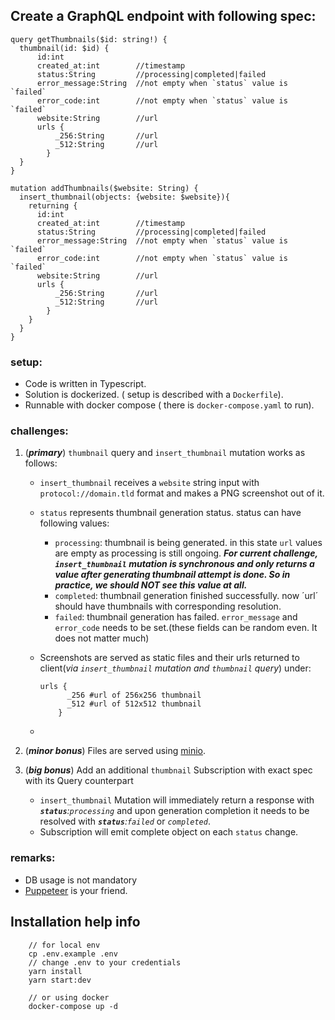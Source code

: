 ## Create a GraphQL endpoint with following spec:

```
query getThumbnails($id: string!) {
  thumbnail(id: $id) {
      id:int
      created_at:int        //timestamp
      status:String         //processing|completed|failed
      error_message:String  //not empty when `status` value is `failed`
      error_code:int        //not empty when `status` value is `failed`
      website:String        //url
      urls {
	      _256:String       //url
	      _512:String       //url
    	}
  }
}

mutation addThumbnails($website: String) {
  insert_thumbnail(objects: {website: $website}){
    returning {
      id:int
      created_at:int        //timestamp
      status:String         //processing|completed|failed
      error_message:String  //not empty when `status` value is `failed`
      error_code:int        //not empty when `status` value is `failed`
      website:String        //url
      urls {
	      _256:String       //url
	      _512:String       //url
    	}
    }
  }
}
```
### setup:
- Code is written in Typescript.
- Solution is dockerized. ( setup is described with a `Dockerfile`).
- Runnable with docker compose ( there is `docker-compose.yaml` to run).
### challenges:

 1. (**_primary_**) `thumbnail` query and `insert_thumbnail` mutation works as follows: 
	 - `insert_thumbnail` receives a `website` string input with `protocol://domain.tld` format and makes a PNG screenshot out of it.
	 -  `status` represents thumbnail generation status. status can have following values:
		 - `processing`: thumbnail is being generated. in this state `url` values are empty as processing is still ongoing.  **_For current challenge, `insert_thumbnail` mutation is synchronous and only returns a value after generating thumbnail attempt is done. So in practice, we should NOT see this value at all._**
		 - `completed`: thumbnail generation finished successfully. now ´url´ should have thumbnails with corresponding resolution.
		 - `failed`: thumbnail generation has failed. `error_message` and `error_code` needs to be set.(these fields can be random even. It does not matter much)
	 - Screenshots are served as static files and their urls returned to client(_via `insert_thumbnail` mutation  and `thumbnail` query_) under:
	 
		```
		urls {
		      _256 #url of 256x256 thumbnail
		      _512 #url of 512x512 thumbnail
	    	}
		```
	- 
     
2. (**_minor bonus_**) Files are served using [minio](https://docs.min.io/). 
3. (**_big bonus_**) Add an additional `thumbnail` Subscription with exact spec with its Query counterpart
	-  `insert_thumbnail` Mutation will immediately return a response with _**`status`**:`processing`_ and upon generation completion it needs to be resolved with _**`status`**:`failed`_ or _`completed`_.
	- Subscription will emit complete object on each `status` change.


### remarks:
- DB usage is not mandatory
- [Puppeteer](https://pptr.dev/) is your friend.

## Installation help info

```
	// for local env
	cp .env.example .env
	// change .env to your credentials
	yarn install 
	yarn start:dev

	// or using docker
	docker-compose up -d 
```
   
